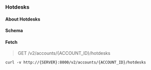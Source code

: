 ### Hotdesks

#### About Hotdesks

#### Schema



#### Fetch

> GET /v2/accounts/{ACCOUNT_ID}/hotdesks

```curl
curl -v http://{SERVER}:8000/v2/accounts/{ACCOUNT_ID}/hotdesks
```

